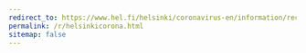 ```yaml
---
redirect_to: https://www.hel.fi/helsinki/coronavirus-en/information/recommendations-and-restrictions-effective
permalink: /r/helsinkicorona.html
sitemap: false
---
```

